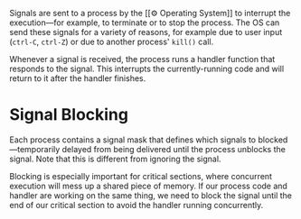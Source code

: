 Signals are sent to a process by the [[⚙️ Operating System]] to interrupt the execution—for example, to terminate or to stop the process. The OS can send these signals for a variety of reasons, for example due to user input (`ctrl-C`, `ctrl-Z`) or due to another process' `kill()` call.

Whenever a signal is received, the process runs a handler function that responds to the signal. This interrupts the currently-running code and will return to it after the handler finishes.

# Signal Blocking
Each process contains a signal mask that defines which signals to blocked—temporarily delayed from being delivered until the process unblocks the signal. Note that this is different from ignoring the signal.

Blocking is especially important for critical sections, where concurrent execution will mess up a shared piece of memory. If our process code and handler are working on the same thing, we need to block the signal until the end of our critical section to avoid the handler running concurrently.